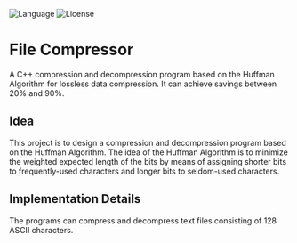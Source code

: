 ![Language](https://img.shields.io/badge/language-C++%20-green.svg)
![License](https://img.shields.io/badge/License-MIT%20-red.svg)
# File Compressor
A C++ compression and decompression program based on the Huffman Algorithm for lossless data compression.
It can achieve savings between 20% and 90%.
## Idea
This project is to design a compression and decompression program based on the Huffman Algorithm.
The idea of the Huffman Algorithm is to minimize the weighted expected length of the bits by means of assigning shorter bits to frequently-used characters and longer bits to seldom-used characters.

## Implementation Details
The programs can compress and decompress text files consisting of 128 ASCII characters.
